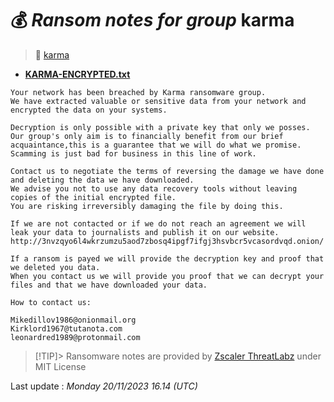 # 💰 _Ransom notes for group_ karma
> 🔗 [karma](group/karma)
* **[KARMA-ENCRYPTED.txt](https://ransomware.live/ransomware_notes/karma/KARMA-ENCRYPTED.txt)**

```
Your network has been breached by Karma ransomware group.
We have extracted valuable or sensitive data from your network and encrypted the data on your systems. 

Decryption is only possible with a private key that only we posses.
Our group's only aim is to financially benefit from our brief acquaintance,this is a guarantee that we will do what we promise.
Scamming is just bad for business in this line of work.

Contact us to negotiate the terms of reversing the damage we have done and deleting the data we have downloaded.
We advise you not to use any data recovery tools without leaving copies of the initial encrypted file.
You are risking irreversibly damaging the file by doing this. 

If we are not contacted or if we do not reach an agreement we will leak your data to journalists and publish it on our website.
http://3nvzqyo6l4wkrzumzu5aod7zbosq4ipgf7ifgj3hsvbcr5vcasordvqd.onion/

If a ransom is payed we will provide the decryption key and proof that we deleted you data.
When you contact us we will provide you proof that we can decrypt your files and that we have downloaded your data.

How to contact us:

Mikedillov1986@onionmail.org
Kirklord1967@tutanota.com
leonardred1989@protonmail.com

```


> [!TIP]> Ransomware notes are provided by [Zscaler ThreatLabz](https://github.com/threatlabz/ransomware_notes) under MIT License
> 




Last update : _Monday 20/11/2023 16.14 (UTC)_

